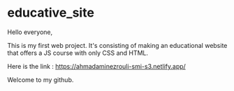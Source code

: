# educative_site
Hello everyone,

This is my first web project. It's consisting of making an educational website that offers a JS course with only CSS and HTML.

Here is the link : https://ahmadaminezrouli-smi-s3.netlify.app/

Welcome to my github.
